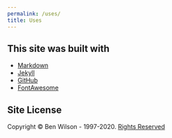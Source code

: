 ```yaml
---
permalink: /uses/
title: Uses
---
```


## This site was built with

* [Markdown](https://www.markdownguide.org/)
* [Jekyll](https://jekyllrb.com)
* [GitHub](https://github.com/)
* [FontAwesome](https://fontawesome.com/)

## Site License

Copyright &copy; Ben Wilson - 1997-2020. [Rights Reserved](./LICENSE.md)
